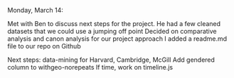 Monday, March 14:

Met with Ben to discuss next steps for the project. He had a few cleaned datasets that we could use a jumping off point
Decided on comparative analysis and canon analysis for our project approach
I added a readme.md file to our repo on Github

Next steps: data-mining for Harvard, Cambridge, McGill
Add gendered column to withgeo-norepeats
If time, work on timeline.js